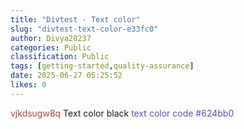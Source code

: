 ```yaml
---
title: "Divtest - Text color"
slug: "divtest-text-color-e33fc0"
author: Divya28237
categories: Public
classification: Public
tags: [getting-started,quality-assurance]
date: 2025-06-27 05:25:52 
likes: 0
---
```


<span style="color: #ab4642">vjkdsugw8q</span>
Text color black 
<span style="color: #624bb0">text color code #624bb0</span>